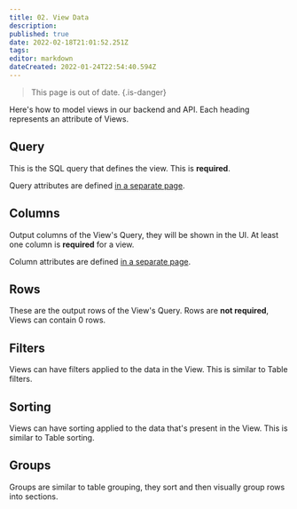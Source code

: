```yaml
---
title: 02. View Data
description: 
published: true
date: 2022-02-18T21:01:52.251Z
tags: 
editor: markdown
dateCreated: 2022-01-24T22:54:40.594Z
---
```


> This page is out of date.
{.is-danger}

Here's how to model views in our backend and API. Each heading represents an attribute of Views.

## Query
This is the SQL query that defines the view. This is **required**. 

Query attributes are defined [in a separate page](/product/specs/2022-01-views/03-modeling-view-query).

## Columns
Output columns of the View's Query, they will be shown in the UI.  At least one column is **required** for a view.

Column attributes are defined [in a separate page](/product/specs/2022-01-views/04-modeling-view-columns).

## Rows
These are the output rows of the View's Query. Rows are **not required**, Views can contain 0 rows.

## Filters
Views can have filters applied to the data in the View. This is similar to Table filters.

## Sorting
Views can have sorting applied to the data that's present in the View. This is similar to Table sorting.

## Groups
Groups are similar to table grouping, they sort and then visually group rows into sections.
